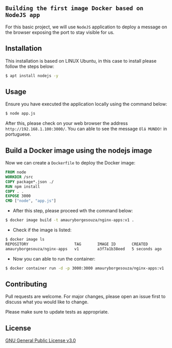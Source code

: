 ## `Building the first image Docker based on NodeJS app`

For this basic project, we will use `NodeJS` application to deploy a message on the browser exposing the port to stay visible for us.

## Installation

This installation is based on LINUX Ubuntu, in this case to install please follow the steps below:

```bash
$ apt install nodejs -y
```

## Usage

Ensure you have executed the application locally using the command below:

```bash
$ node app.js
```

After this, please check on your web browser the address `http://192.168.1.100:3000/`. You can able to see the message `Olá MUNDO!` in portuguese.

## Build a Docker image using the nodejs image

Now we can create a `Dockerfile` to deploy the Docker image:

```dockerfile
FROM node
WORKDIR /src
COPY package*.json ./
RUN npm install
COPY . .
EXPOSE 3000
CMD ["node", "app.js"]
```

- After this step, please proceed wth the command below:

```bash
$ docker image build -t amauryborgesouza/nginx-apps:v1 .
```

- Check if the image is listed:

```bash
$ docker image ls
REPOSITORY                    TAG       IMAGE ID       CREATED         SIZE
amauryborgesouza/nginx-apps   v1        a3f7a1b38eed   5 seconds ago   999MB
```

- Now you can able to run the container:

```bash
$ docker container run -d -p 3000:3000 amauryborgesouza/nginx-apps:v1
```

## Contributing
Pull requests are welcome. For major changes, please open an issue first to discuss what you would like to change.

Please make sure to update tests as appropriate.

## License
[GNU General Public License v3.0](https://github.com/Docker-Tutorialz/nodejs-app/blob/main/LICENSE)
